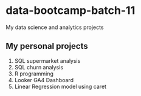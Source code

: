 # data-bootcamp-batch-11
My data science and analytics projects

## My personal projects
1. SQL supermarket analysis
2. SQL churn analysis
3. R programming
4. Looker GA4 Dashboard
5. Linear Regression model using caret
